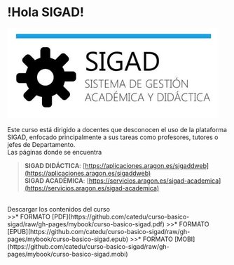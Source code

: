 # !Hola SIGAD!
 ![logo SIGAD](https://raw.githubusercontent.com/catedu/curso-basico-sigad/master/img/SIGAD.png)

Este curso está dirigido a docentes que desconocen el uso de la plataforma SIGAD,  enfocado principalmente a sus tareas como profesores, tutores o jefes de Departamento.<br>
Las páginas donde se encuentra<br>
>**SIGAD DIDÁCTICA**: [https://aplicaciones.aragon.es/sigaddweb](https://aplicaciones.aragon.es/sigaddweb)<br>
>**SIGAD ACADÉMICA**: [https://servicios.aragon.es/sigad-academica](https://servicios.aragon.es/sigad-academica)
<br>
Descargar los contenidos del curso
<br>
>>* FORMATO [PDF](https://github.com/catedu/curso-basico-sigad/raw/gh-pages/mybook/curso-basico-sigad.pdf)
>>* FORMATO [EPUB](https://github.com/catedu/curso-basico-sigad/raw/gh-pages/mybook/curso-basico-sigad.epub)
>>* FORMATO [MOBI](https://github.com/catedu/curso-basico-sigad/raw/gh-pages/mybook/curso-basico-sigad.mobi)
